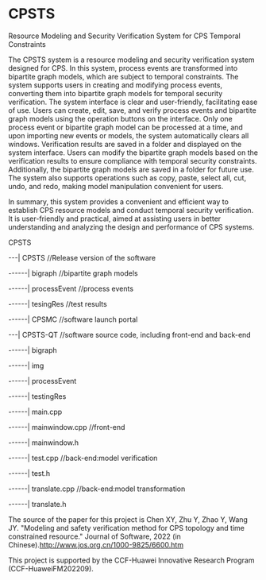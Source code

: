# CPSTS
Resource Modeling and Security Verification System for CPS Temporal Constraints

The CPSTS system is a resource modeling and security verification system designed for CPS. In this system, process events are transformed into bipartite graph models, which are subject to temporal constraints. The system supports users in creating and modifying process events, converting them into bipartite graph models for temporal security verification. The system interface is clear and user-friendly, facilitating ease of use. Users can create, edit, save, and verify process events and bipartite graph models using the operation buttons on the interface. Only one process event or bipartite graph model can be processed at a time, and upon importing new events or models, the system automatically clears all windows. Verification results are saved in a folder and displayed on the system interface. Users can modify the bipartite graph models based on the verification results to ensure compliance with temporal security constraints. Additionally, the bipartite graph models are saved in a folder for future use. The system also supports operations such as copy, paste, select all, cut, undo, and redo, making model manipulation convenient for users.

In summary, this system provides a convenient and efficient way to establish CPS resource models and conduct temporal security verification. It is user-friendly and practical, aimed at assisting users in better understanding and analyzing the design and performance of CPS systems. 

CPSTS

---| CPSTS  //Release version of the software

------| bigraph //bipartite graph models

------| processEvent  //process events

------| tesingRes  //test results

------| CPSMC  //software launch portal

---| CPSTS-QT  //software source code, including front-end and back-end

------| bigraph

------| img

------| processEvent

------| testingRes

------| main.cpp

------| mainwindow.cpp //front-end

------| mainwindow.h

------| test.cpp  //back-end:model verification

------| test.h

------| translate.cpp  //back-end:model transformation

------| translate.h

The source of the paper for this project is Chen XY, Zhu Y, Zhao Y, Wang JY. "Modeling and safety verification method for CPS topology and time constrained resource." Journal of Software, 2022 (in Chinese).http://www.jos.org.cn/1000-9825/6600.htm

This project is supported by the CCF-Huawei Innovative Research Program (CCF-HuaweiFM202209).
